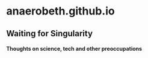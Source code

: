 anaerobeth.github.io
====================
## Waiting for Singularity

#### Thoughts on science, tech and other preoccupations
